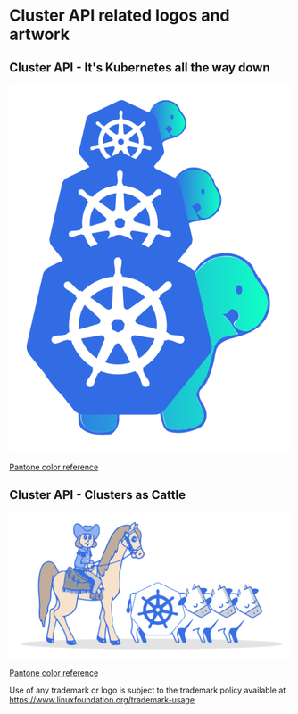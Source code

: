 # Cluster API related logos and artwork

## Cluster API - It's Kubernetes all the way down

![Cluster API - It's Kubernetes all the way down](kubernetes-cluster-logos_final-02.svg)

[Pantone color reference](kubernetes-cluster-logos_2.pdf)

## Cluster API - Clusters as Cattle

![Cluster API - Clusters as Cattle](kubernetes-cluster-logos_final-01.svg)

[Pantone color reference](kubernetes-cluster-logos_1.pdf)

Use of any trademark or logo is subject to the trademark policy available at https://www.linuxfoundation.org/trademark-usage